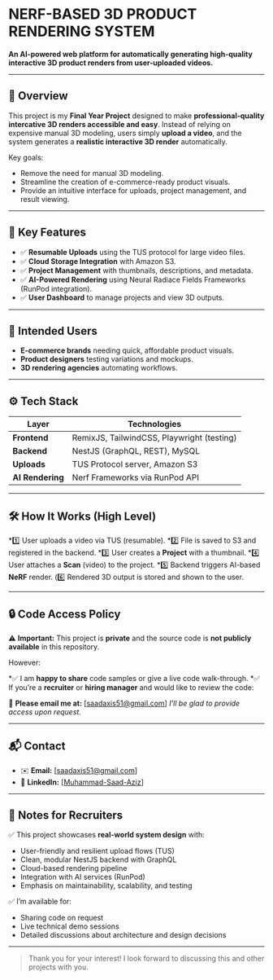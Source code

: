 #  NERF-BASED 3D PRODUCT RENDERING SYSTEM

**An AI-powered web platform for automatically generating high-quality interactive 3D product renders from user-uploaded videos.**

---

## 🚀 Overview

This project is my **Final Year Project** designed to make **professional-quality intercative 3D renders accessible and easy**. Instead of relying on expensive manual 3D modeling, users simply **upload a video**, and the system generates a **realistic interactive 3D render** automatically.

Key goals:

* Remove the need for manual 3D modeling.
* Streamline the creation of e-commerce-ready product visuals.
* Provide an intuitive interface for uploads, project management, and result viewing.

---

## 🎯 Key Features

* ✅ **Resumable Uploads** using the TUS protocol for large video files.
* ✅ **Cloud Storage Integration** with Amazon S3.
* ✅ **Project Management** with thumbnails, descriptions, and metadata.
* ✅ **AI-Powered Rendering** using Neural Radiace Fields Frameworks (RunPod integration).
* ✅ **User Dashboard** to manage projects and view 3D outputs.

---

## 👥 Intended Users

* **E-commerce brands** needing quick, affordable product visuals.
* **Product designers** testing variations and mockups.
* **3D rendering agencies** automating workflows.

---

## ⚙️ Tech Stack

| Layer            | Technologies                                           |
| ---------------- | ------------------------------------------------------ |
| **Frontend**     | RemixJS, TailwindCSS, Playwright (testing)             |
| **Backend**      | NestJS (GraphQL, REST), MySQL                          |
| **Uploads**      | TUS Protocol server, Amazon S3                         |
| **AI Rendering** | Nerf Frameworks via RunPod API                         |

---

## 🛠️ How It Works (High Level)

*1️⃣ User uploads a video via TUS (resumable).
*2️⃣ File is saved to S3 and registered in the backend.
*3️⃣ User creates a **Project** with a thumbnail.
*4️⃣ User attaches a **Scan** (video) to the project.
*5️⃣ Backend triggers AI-based **NeRF** render.
(6️⃣ Rendered 3D output is stored and shown to the user.

---

## 🔒 Code Access Policy

⚠️ **Important:**
This project is **private** and the source code is **not publicly available** in this repository.

However:

*✅ I am **happy to share** code samples or give a live code walk-through.
*✅ If you’re a **recruiter** or **hiring manager** and would like to review the code:

📧 **Please email me at:** \[[saadaxis51@gmail.com](mailto:saadaxis51@gmail.com)]
*I’ll be glad to provide access upon request.*

---


## 📬 Contact

* ✉️ **Email:** \[[saadaxis51@gmail.com](mailto:saadaxis51@gmail.com)]
* 💼 **LinkedIn:** \[[Muhammad-Saad-Aziz](https://www.linkedin.com/in/muhammad-saad-aziz-b2a053295/)]

---

## 📌 Notes for Recruiters

✅ This project showcases **real-world system design** with:

* User-friendly and resilient upload flows (TUS)
* Clean, modular NestJS backend with GraphQL
* Cloud-based rendering pipeline
* Integration with AI services (RunPod)
* Emphasis on maintainability, scalability, and testing

✅ I’m available for:

* Sharing code on request
* Live technical demo sessions
* Detailed discussions about architecture and design decisions

---

> Thank you for your interest! I look forward to discussing this and other projects with you.

